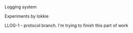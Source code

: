 Logging system

Experiments by lokkie

LLOG-1 - protocol branch. I'm trying to finish this part of work